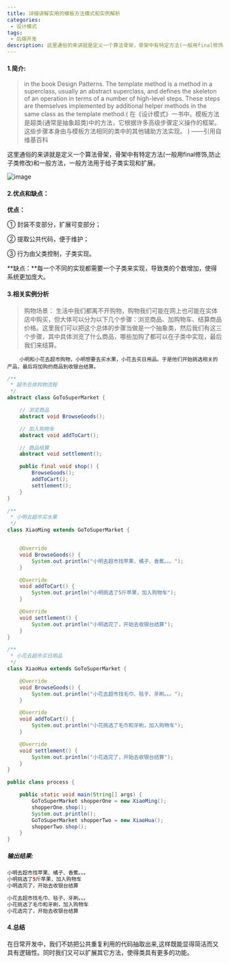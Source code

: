 ```yaml
---
title: 详细讲解实用的模板方法模式和实例解析
categories:
 - 设计模式
tags:
 - 后端开发
description: 这里通俗的来讲就是定义一个算法骨架，骨架中有特定方法(一般用final修饰,防止子类修改)和一般方法，一般方法用于给子类实现和扩展...
---
```


#### 1.简介:

> in the book Design Patterns. The template method is a method in a superclass, usually an abstract superclass, and defines the skeleton of an operation in terms of a number of high-level steps. These steps are themselves implemented by additional helper methods in the same class as the template method.( 在《设计模式》一书中。模板方法是超类(通常是抽象超类)中的方法，它根据许多高级步骤定义操作的框架。这些步骤本身由与模板方法相同的类中的其他辅助方法实现。 )
> 																										——引用自维基百科

​		这里通俗的来讲就是定义一个算法骨架，骨架中有特定方法(一般用final修饰,防止子类修改)和一般方法，一般方法用于给子类实现和扩展。

![image](https://upload-images.jianshu.io/upload_images/12057079-c9a6e3b27a9dc6f1.png?imageMogr2/auto-orient/strip%7CimageView2/2/w/1240)

#### 2.优点和缺点：

**优点：**

① 封装不变部分，扩展可变部分；

② 提取公共代码，便于维护；

③ 行为由父类控制，子类实现。

**缺点：**每一个不同的实现都需要一个子类来实现，导致类的个数增加，使得系统更加庞大。

#### 3.相关实例分析

> 购物场景：
> 		生活中我们都离不开购物，购物我们可能在网上也可能在实体店中购买，但大体可以分为以下几个步骤：浏览商品、加购物车、结算商品价格。这里我们可以把这个总体的步骤当做是一个抽象类，然后我们有这三个步骤，其中具体浏览了什么商品，哪些加购了都可以在子类中实现，最后我们来结算。

		小明和小花去超市购物，小明想要去买水果，小花去买日用品。于是他们开始挑选相关的产品，最后将加购的商品到收银台结算。

```java
/**
 * 超市总体购物流程
 */
abstract class GoToSuperMarket {

    // 浏览商品
    abstract void BrowseGoods();

    // 加入购物车
    abstract void addToCart();

    // 商品结算
    abstract void settlement();

    public final void shop() {
        BrowseGoods();
        addToCart();
        settlement();
    }
}

/**
 * 小明去超市买水果
 */
class XiaoMing extends GoToSuperMarket {


    @Override
    void BrowseGoods() {
        System.out.println("小明去超市找苹果、橘子、香蕉。。。");
    }

    @Override
    void addToCart() {
        System.out.println("小明挑选了5斤苹果，加入购物车");
    }

    @Override
    void settlement() {
        System.out.println("小明选完了，开始去收银台结算");
    }
}

/**
 * 小花去超市买日用品
 */
class XiaoHua extends GoToSuperMarket {

    @Override
    void BrowseGoods() {
        System.out.println("小花去超市找毛巾、毯子、牙刷。。。");
    }

    @Override
    void addToCart() {
        System.out.println("小花挑选了毛巾和牙刷，加入购物车");
    }

    @Override
    void settlement() {
        System.out.println("小花选完了，开始去收银台结算");
    }
}

public class process {

    public static void main(String[] args) {
        GoToSuperMarket shopperOne = new XiaoMing();
        shopperOne.shop();
        System.out.println();
        GoToSuperMarket shopperTwo = new XiaoHua();
        shopperTwo.shop();
    }
}

```

##### 输出结果:

```java
小明去超市找苹果、橘子、香蕉。。。
小明挑选了5斤苹果，加入购物车
小明选完了，开始去收银台结算

小花去超市找毛巾、毯子、牙刷。。。
小花挑选了毛巾和牙刷，加入购物车
小花选完了，开始去收银台结算
```
#### 4.总结

在日常开发中，我们不妨把公共重复利用的代码抽取出来,这样既能显得简洁而又具有逻辑性。同时我们又可以扩展其它方法，使得类具有更多的功能。

   

  

